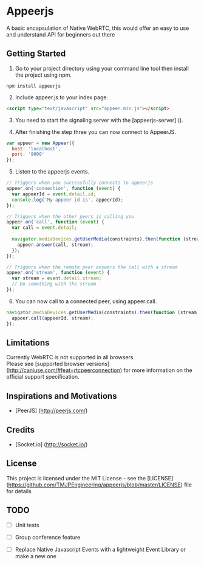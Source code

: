 # Appeerjs
A basic encapsulation of Native WebRTC, this would offer an easy to use and understand API for beginners out there

## Getting Started
1. Go to your project directory using your command line tool then install the project using npm.
 
  ```shell
  npm install appeerjs
  ```
2. Include appeer.js to your index page.

  ```html
  <script type="text/javascript" src="appeer.min.js"></script>
  ```
3. You need to start the signaling server with the [appeerjs-server] ().

4. After finishing the step three you can now connect to AppeerJS.

  ```javascript
  var appeer = new Appeer({
    host: 'localhost',
    port: '9000'
  });
  ```
5. Listen to the appeerjs events.

  ```javascript
  // Triggers when you successfully connects to appeerjs
  appeer.on('connection', function (event) {
    var appeerId = event.detail.id;
    console.log('My appeer id is', appeerId);
  });
  
  // Triggers when the other peers is calling you
  appeer.on('call', function (event) {
    var call = event.detail;
    
    navigator.mediaDevices.getUserMedia(constraints).then(function (stream) {
      appeer.answer(call, stream);
    });
  });
  
  // Triggers when the remote peer answers the call with a stream
  appeer.on('stream', function (event) {
    var stream = event.detail.stream;
    // Do something with the stream
  });
  ```
  
6. You can now call to a connected peer, using appeer.call.
 
  ```javascript
  navigator.mediaDevices.getUserMedia(constraints).then(function (stream) {
    appeer.call(appeerId, stream);
  });
  ```

## Limitations
Currently WebRTC is not supported in all browsers.  
Please see [supported browser versions] (http://caniuse.com/#feat=rtcpeerconnection) for more information on the official support specification.

## Inspirations and Motivations 
- [PeerJS] (http://peerjs.com/)

## Credits
- [Socket.io] (http://socket.io/)

## License
This project is licensed under the MIT License - see the [LICENSE] (https://github.com/TMJPEngineering/appeerjs/blob/master/LICENSE) file for details

## TODO
- [ ] Unit tests
- [ ] Group conference feature
- [ ] Replace Native Javascript Events with a lightweight Event Library or make a new one



